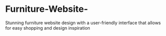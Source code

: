 # Furniture-Website-
 Stunning furniture website design with a user-friendly interface that allows for easy shopping and design inspiration
